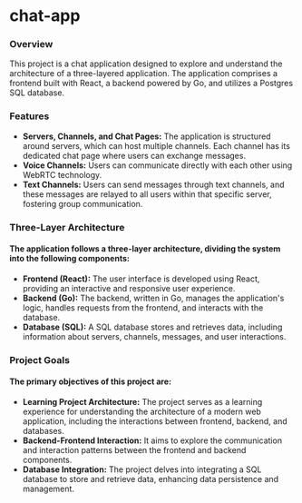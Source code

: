 # chat-app

### Overview

This project is a chat application designed to explore and understand the architecture of a three-layered application. The application comprises a frontend built with React, a backend powered by Go, and utilizes a Postgres SQL database.


### Features

* **Servers, Channels, and Chat Pages:** The application is structured around servers, which can host multiple channels. Each channel has its dedicated chat page where users can exchange messages.
* **Voice Channels:** Users can communicate directly with each other using WebRTC technology.
* **Text Channels:** Users can send messages through text channels, and these messages are relayed to all users within that specific server, fostering group communication.


### Three-Layer Architecture

#### The application follows a three-layer architecture, dividing the system into the following components:
* **Frontend (React):** The user interface is developed using React, providing an interactive and responsive user experience.
* **Backend (Go):** The backend, written in Go, manages the application's logic, handles requests from the frontend, and interacts with the database.
* **Database (SQL):** A SQL database stores and retrieves data, including information about servers, channels, messages, and user interactions.


### Project Goals

#### The primary objectives of this project are:
* **Learning Project Architecture:** The project serves as a learning experience for understanding the architecture of a modern web application, including the interactions between frontend, backend, and databases.
* **Backend-Frontend Interaction:** It aims to explore the communication and interaction patterns between the frontend and backend components.
* **Database Integration:** The project delves into integrating a SQL database to store and retrieve data, enhancing data persistence and management.
